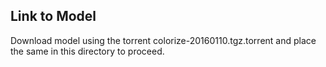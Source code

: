 ## Link to Model

Download model using the torrent colorize-20160110.tgz.torrent and place the same in this directory to proceed.

